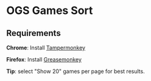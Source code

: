 # OGS Games Sort

## Requirements

**Chrome**: Install [Tampermonkey](https://chrome.google.com/webstore/detail/tampermonkey/dhdgffkkebhmkfjojejmpbldmpobfkfo)

**Firefox**: Install [Greasemonkey](https://addons.mozilla.org/en-US/firefox/addon/greasemonkey/)

**Tip**: select "Show 20" games per page for best results.